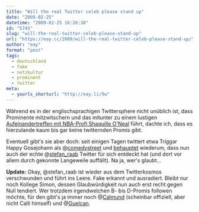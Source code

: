 ```yaml
---
title: "Will the real Twitter celeb please stand up"
date: "2009-02-25"
datetime: "2009-02-25 16:26:38"
id: "5745"
slug: "will-the-real-twitter-celeb-please-stand-up"
url: "https://eay.cc/2009/will-the-real-twitter-celeb-please-stand-up/"
author: "eay"
format: "post"
tags:
  - deutschland
  - fake
  - netzkultur
  - prominent
  - twitter
meta:
  - yourls_shorturl: "http://eay.li/9w"
---
```


Während es in der englischsprachigen Twittersphere nicht unüblich ist, dass Prominente mitzwitschern und das mitunter zu einem lustigen [Aufeinandertreffen mit NBA-Profi Shaquille O'Neal](http://sesquipedalis.blogspot.com/2009/02/finally-use-for-twitter.html) führt, dachte ich, dass es hierzulande kaum bis gar keine twitternden Promis gibt.

Eventuell gibt's sie aber doch: seit einigen Tagen twittert etwa Triggar Happy Gosejohann als @[comedystreet](http://twitter.com/comedystreet/) und [behauptet](http://twitter.com/comedystreet/status/1232488649) wiederum, dass nun auch der echte @[stefan\_raab](http://twitter.com/stefan_raab) Twitter für sich entdeckt hat (und dort vor allem durch gekonnte Langeweile auffällt). Na ja, wer's glaubt...

**Update:** Okay, @stefan\_raab ist wieder aus dem Twitterkosmos verschwunden und führt ins Leere. Fake erkannt und ausradiert. Bleibt nur noch Kollege Simon, dessen Glaubwürdigkeit nun auch erst recht gegen Null tendiert. Wer trotzdem irgendwelchen B- bis D-Promis followen möchte, für den gibt's ja immer noch @[Calmund](http://twitter.com/Calmund) (scheinbar offiziell, aber nicht Calli himself) und @[Guelcan](http://twitter.com/Guelcan).

